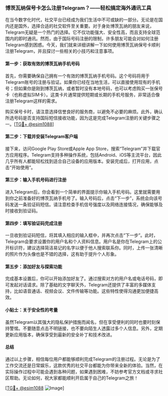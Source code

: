 ### 博茨瓦纳保号卡怎么注册Telegram？——轻松搞定海外通讯工具

在当今数字化时代，社交平台已经成为我们生活中不可或缺的一部分。无论是在国内还是国外，选择合适的社交软件至关重要。对于身处博茨瓦纳的朋友来说，Telegram无疑是一个热门的选择。它不仅功能强大、安全性高，而且支持全球范围内的即时通讯。然而，由于国际号码注册的限制，许多朋友可能会对如何注册Telegram感到困惑。今天，我们就来详细讲解一下如何使用博茨瓦纳保号卡顺利注册Telegram，并且探讨一些相关的小技巧和注意事项。

#### **第一步：获取有效的博茨瓦纳手机号码**
首先，你需要确保自己拥有一个有效的博茨瓦纳手机号码。这个号码将用于Telegram账号的注册与验证。如果你已经在当地生活，可以直接使用现有的手机号；但如果你是刚到博茨瓦纳，或者暂时没有本地号码，也可以考虑购买一张保号卡（也称虚拟SIM卡）。这类卡片通常提供短期或长期的手机号服务，非常适合像注册Telegram这样的需求。

购买保号卡时，请注意选择信誉良好的服务商，以避免不必要的麻烦。此外，确认所选号码是否支持国际短信接收功能，因为这是完成Telegram注册的关键步骤之一。[[TG💪+ @esim1088](https://t.me/s/esim1088)]

#### **第二步：下载并安装Telegram客户端**
接下来，访问Google Play Store或Apple App Store，搜索“Telegram”并下载官方应用程序。Telegram支持多种操作系统，包括Android、iOS等主流平台，因此几乎所有人都能轻松找到适合自己设备的应用版本。安装完成后，打开应用，点击“开始使用”。

#### **第三步：输入手机号码进行注册**
进入Telegram后，你会看到一个简单的界面提示你输入手机号码。这里就需要用到你之前准备好的博茨瓦纳手机号了。输入号码后，点击“下一步”，系统会向该号码发送一条验证码短信。请注意检查手机信号强度以及网络连接情况，确保能够及时接收到验证码。

#### **第四步：填写验证码完成注册**
一旦收到验证码短信，将其填入相应的输入框中，并再次点击“下一步”。此时，Telegram会要求设置你的用户名和个人资料信息。用户名是你在Telegram上的公开标识符，建议选择简洁易记的名字以便于他人搜索联系你。同时，上传一张清晰的照片作为头像也是不错的选择，这有助于提升个人形象。

#### **第五步：添加好友与探索功能**
完成基本设置后，你可以开始添加好友了。通过搜索对方的用户名或电话号码，即可发起对话请求。除了基础的文字聊天外，Telegram还提供了丰富的多媒体支持，比如语音通话、视频会议、文件传输等功能。这些特性使得沟通更加便捷高效。

#### **小贴士：关于安全性的考量**
虽然Telegram以其强大的隐私保护措施而闻名，但在享受便利的同时也要时刻保持警惕。不要随意点击不明链接，也不要向陌生人透露过多个人信息。另外，定期更新应用版本，确保享受到最新的安全补丁和技术改进。

#### **总结**
通过以上步骤，相信每位用户都能够顺利完成Telegram的注册过程。无论是为了工作交流还是日常娱乐，这款优秀的社交平台都能为你带来全新的体验。当然，在实际操作过程中可能会遇到各种问题，如果遇到困难，不妨参考官方文档或寻求社区帮助。无论如何，祝大家都能顺利开启属于自己的Telegram之旅！

[[TG💪+ @esim1088](https://t.me/s/esim1088) ![Image](https://i.postimg.cc/4NQfJmqS/Snipaste-2025-05-13-00-14-12.png)]